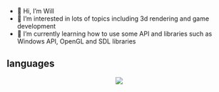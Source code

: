 - 👋 Hi, I’m Will
- 👀 I’m interested in lots of topics including 3d rendering and game development
- 🌱 I’m currently learning how to use some API and libraries such as Windows API, OpenGL and SDL libraries
## languages

<p align="center">
  <a href="https://skillicons.dev">
    <img src="https://skillicons.dev/icons?i=git,c,cpp,cs,python,java,php,javascript,html,css" />
  </a>
</p>